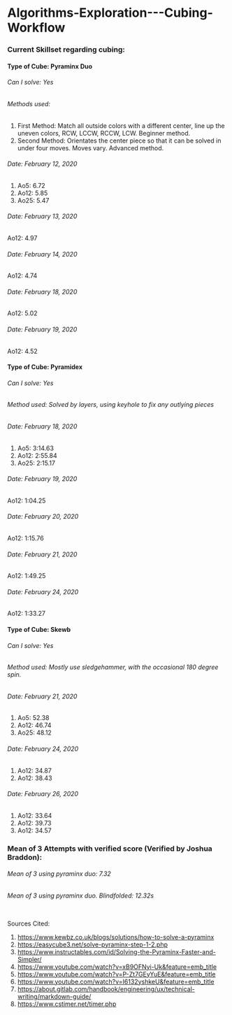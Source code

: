 # Algorithms-Exploration---Cubing-Workflow

### Current Skillset regarding cubing:

#### Type of Cube: Pyraminx Duo
###### Can I solve: Yes
###### Methods used: 
1. First Method: Match all outside colors with a different center, line up the uneven colors, RCW, LCCW, RCCW, LCW. Beginner method.
2. Second Method: Orientates the center piece so that it can be solved in under four moves. Moves vary. Advanced method.
###### Date: February 12, 2020
1. Ao5: 6.72
2. Ao12: 5.85
3. Ao25: 5.47
###### Date: February 13, 2020
Ao12: 4.97
###### Date: February 14, 2020
Ao12: 4.74
###### Date: February 18, 2020
Ao12: 5.02
###### Date: February 19, 2020
Ao12: 4.52

#### Type of Cube: Pyramidex
###### Can I solve: Yes
###### Method used: Solved by layers, using keyhole to fix any outlying pieces
###### Date: February 18, 2020
1. Ao5: 3:14.63
2. Ao12: 2:55.84
3. Ao25: 2:15.17
###### Date: February 19, 2020
Ao12: 1:04.25
###### Date: February 20, 2020
Ao12: 1:15.76
###### Date: February 21, 2020
Ao12: 1:49.25
###### Date: February 24, 2020
Ao12: 1:33.27
#### Type of Cube: Skewb
###### Can I solve: Yes
###### Method used: Mostly use sledgehammer, with the occasional 180 degree spin.
###### Date: February 21, 2020
1. Ao5: 52.38
2. Ao12: 46.74
3. Ao25: 48.12
###### Date: February 24, 2020
1. Ao12: 34.87
2. Ao12: 38.43
###### Date: February 26, 2020
1. Ao12: 33.64
2. Ao12: 39.73
3. Ao12: 34.57
### Mean of 3 Attempts with verified score (Verified by Joshua Braddon):
###### Mean of 3 using pyraminx duo: 7.32
###### Mean of 3 using pyraminx duo. Blindfolded: 12.32s

<img src="">

Sources Cited: 
1. https://www.kewbz.co.uk/blogs/solutions/how-to-solve-a-pyraminx
2. https://easycube3.net/solve-pyraminx-step-1-2.php
3. https://www.instructables.com/id/Solving-the-Pyraminx-Faster-and-Simpler/
4. https://www.youtube.com/watch?v=xB9OFNyi-Uk&feature=emb_title
5. https://www.youtube.com/watch?v=P-Zt7GEyYuE&feature=emb_title
6. https://www.youtube.com/watch?v=I6132yshkeU&feature=emb_title
7. https://about.gitlab.com/handbook/engineering/ux/technical-writing/markdown-guide/
8. https://www.cstimer.net/timer.php
